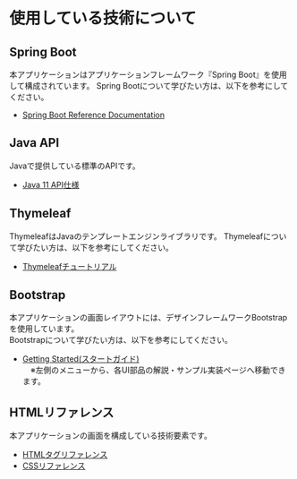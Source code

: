 # 使用している技術について

## Spring Boot
本アプリケーションはアプリケーションフレームワーク『Spring Boot』を使用して構成されています。
Spring Bootについて学びたい方は、以下を参考にしてください。

- [Spring Boot Reference Documentation](https://docs.spring.io/spring-boot/docs/current/reference/htmlsingle/)

## Java API
Javaで提供している標準のAPIです。
- [Java 11 API仕様](https://docs.oracle.com/javase/jp/11/docs/api/index.html)

## Thymeleaf
ThymeleafはJavaのテンプレートエンジンライブラリです。
Thymeleafについて学びたい方は、以下を参考にしてください。
- [Thymeleafチュートリアル](http://www.thymeleaf.org/doc/tutorials/3.0/usingthymeleaf_ja.html)

## Bootstrap
本アプリケーションの画面レイアウトには、デザインフレームワークBootstrapを使用しています。  
Bootstrapについて学びたい方は、以下を参考にしてください。
- [Getting Started(スタートガイド)](https://getbootstrap.jp/docs/4.3/getting-started/introduction/)  
　※左側のメニューから、各UI部品の解説・サンプル実装ページへ移動できます。

## HTMLリファレンス
本アプリケーションの画面を構成している技術要素です。
- [HTMLタグリファレンス](http://www.htmq.com/html/indexm.shtml)
- [CSSリファレンス](http://www.htmq.com/style/index.shtml)
